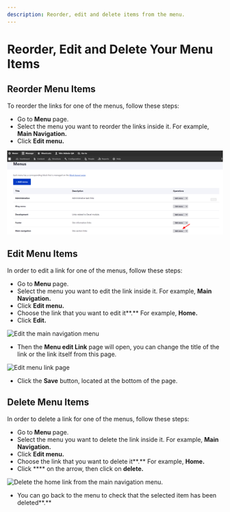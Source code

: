 ```yaml
---
description: Reorder, edit and delete items from the menu.
---
```


# Reorder, Edit and Delete Your Menu Items

## Reorder Menu Items

To reorder the links for one of the menus, follow these steps:&#x20;

* Go to **Menu** page.
* Select the menu you want to reorder the links inside it. For example, **Main Navigation.**
* Click **Edit menu.**

![Edit the main navigation menu.](<../../../.gitbook/assets/image (48).png>)



## Edit Menu Items

In order to edit a link for one of the menus, follow these steps:&#x20;

* Go to **Menu** page.
* Select the menu you want to edit the link inside it. For example, **Main Navigation.**
* Click **Edit menu.**
* Choose the link that you want to edit it**.**  For example, **Home.**
* Click **Edit.**

![Edit the main navigation menu](<../../../.gitbook/assets/Edit menu Main navigation \_ varbase9003d1 (1).png>)

* Then the **Menu edit Link** page will open, you can change the title of the link or the link itself from this page.

![Edit menu link page](<../../../.gitbook/assets/Edit menu link \_ varbase9003d1.png>)

* Click the **Save** button, located at the bottom of the page.

## Delete Menu Items

In order to delete a link for one of the menus, follow these steps:&#x20;

* Go to **Menu** page.
* Select the menu you want to delete the link inside it. For example, **Main Navigation.**
* Click **Edit menu.**
* Choose the link that you want to delete it**.**  For example, **Home.**
* Click **** on the arrow, then click on **delete.**

![Delete the home link from the main navigation menu.](../../../.gitbook/assets/2021-12-13\_11-44-24.png)

*   You can go back to the menu to check that the selected item has been deleted**.**

